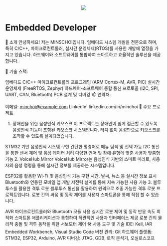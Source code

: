<!--타이틀 부분-->
<div align="center">
  <img src="https://capsule-render.vercel.app/api?type=rounded&color=CFFFE5&height=200&section=header&text=MINSCHOI&fontSize=90" />
</div>

# Embedded Developer
👋 소개
안녕하세요! 저는 MINSCHOI입니다. 임베디드 시스템 개발을 전문으로 하며, 특히 C/C++, 마이크로컨트롤러, 실시간 운영체제(RTOS)를 사용한 개발에 열정을 가지고 있습니다. 하드웨어와 소프트웨어를 통합하여 스마트하고 효율적인 솔루션을 제공합니다.

🔧 기술 스택:

임베디드 C/C++
마이크로컨트롤러 프로그래밍 (ARM Cortex-M, AVR, PIC)
실시간 운영체제 (FreeRTOS, Zephyr)
하드웨어-소프트웨어 통합
통신 프로토콜 (I2C, SPI, UART, CAN, Bluetooth)
PCB 설계 및 디버깅
📫 연락처:

이메일: minchoi@example.com
LinkedIn: linkedin.com/in/minchoi
🚀 주요 프로젝트
1. 장애인을 위한 음성인식 키오스크
이 프로젝트는 장애인이 쉽게 접근할 수 있도록 음성인식 기능이 포함된 키오스크 시스템입니다. 터치 없이 음성만으로 키오스크를 조작할 수 있도록 설계되었습니다.

STM32 기반 음성인식 시스템 구현
간단한 명령어로 메뉴 탐색 및 선택 가능
I2C 통신을 통한 센서 제어 및 음성 데이터 처리
다양한 언어 및 장애 유형에 맞춘 사용자 맞춤형 기능
2. VoiceHub Mirror
VoiceHub Mirror는 음성인식 기반의 스마트 미러로, 사용자의 음성 명령을 통해 실시간 정보를 제공하는 시스템입니다.

ESP32를 활용한 Wi-Fi 및 음성인식 기능 구현
시간, 날씨, 뉴스 등 실시간 정보 표시
Bluetooth와 연동된 모바일 앱 개발
저전력 설계를 통해 지속 가능한 사용 가능
3. 블루투스를 활용한 격투 로봇
블루투스 통신을 활용하여 원격으로 조종 가능한 격투 로봇 프로젝트입니다. 로봇 간의 싸움 및 동작 제어를 사용자 스마트폰을 통해 직접 할 수 있습니다.

AVR 마이크로컨트롤러와 Bluetooth 모듈 사용
실시간 로봇 제어 및 동작 반응 속도 최적화
스마트폰 애플리케이션과 통합하여 직관적인 사용자 인터페이스 제공
로봇 간의 물리적 충돌 및 격투 동작을 위한 서보모터 제어
🛠 사용 도구 및 기술
IDE: Keil, IAR Embedded Workbench, Visual Studio Code
버전 관리: Git
하드웨어 플랫폼: STM32, ESP32, Arduino, AVR
디버깅: JTAG, GDB, 로직 분석기, 오실로스코프
